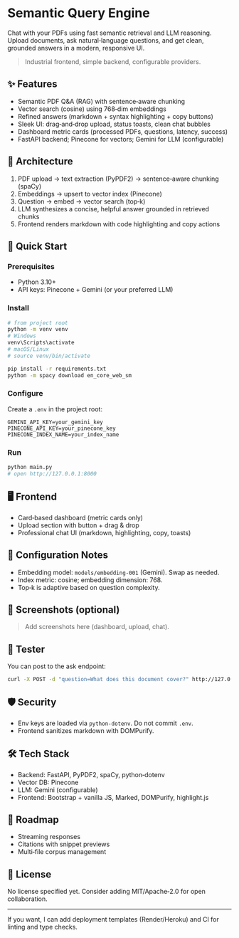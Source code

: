 # Semantic Query Engine

Chat with your PDFs using fast semantic retrieval and LLM reasoning. Upload documents, ask natural‑language questions, and get clean, grounded answers in a modern, responsive UI.

> Industrial frontend, simple backend, configurable providers.

## ✨ Features

- Semantic PDF Q&A (RAG) with sentence‑aware chunking
- Vector search (cosine) using 768‑dim embeddings
- Refined answers (markdown + syntax highlighting + copy buttons)
- Sleek UI: drag‑and‑drop upload, status toasts, clean chat bubbles
- Dashboard metric cards (processed PDFs, questions, latency, success)
- FastAPI backend; Pinecone for vectors; Gemini for LLM (configurable)

## 🧱 Architecture

1. PDF upload → text extraction (PyPDF2) → sentence‑aware chunking (spaCy)
2. Embeddings → upsert to vector index (Pinecone)
3. Question → embed → vector search (top‑k)
4. LLM synthesizes a concise, helpful answer grounded in retrieved chunks
5. Frontend renders markdown with code highlighting and copy actions

## 🚀 Quick Start

### Prerequisites

- Python 3.10+
- API keys: Pinecone + Gemini (or your preferred LLM)

### Install

```bash
# from project root
python -m venv venv
# Windows
venv\Scripts\activate
# macOS/Linux
# source venv/bin/activate

pip install -r requirements.txt
python -m spacy download en_core_web_sm
```

### Configure

Create a `.env` in the project root:

```env
GEMINI_API_KEY=your_gemini_key
PINECONE_API_KEY=your_pinecone_key
PINECONE_INDEX_NAME=your_index_name
```

### Run

```bash
python main.py
# open http://127.0.0.1:8000
```

## 🖥️ Frontend

- Card‑based dashboard (metric cards only)
- Upload section with button + drag & drop
- Professional chat UI (markdown, highlighting, copy, toasts)

## 🔧 Configuration Notes

- Embedding model: `models/embedding-001` (Gemini). Swap as needed.
- Index metric: cosine; embedding dimension: 768.
- Top‑k is adaptive based on question complexity.

## 📸 Screenshots (optional)

> Add screenshots here (dashboard, upload, chat).

## 🧪 Tester

You can post to the ask endpoint:

```bash
curl -X POST -d "question=What does this document cover?" http://127.0.0.1:8000/api/ask
```

## 🛡️ Security

- Env keys are loaded via `python-dotenv`. Do not commit `.env`.
- Frontend sanitizes markdown with DOMPurify.

## 🛠️ Tech Stack

- Backend: FastAPI, PyPDF2, spaCy, python‑dotenv
- Vector DB: Pinecone
- LLM: Gemini (configurable)
- Frontend: Bootstrap + vanilla JS, Marked, DOMPurify, highlight.js

## 🧭 Roadmap

- Streaming responses
- Citations with snippet previews
- Multi‑file corpus management

## 📄 License

No license specified yet. Consider adding MIT/Apache‑2.0 for open collaboration.

---

If you want, I can add deployment templates (Render/Heroku) and CI for linting and type checks.
